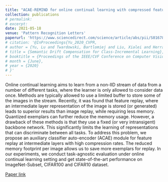 ```yaml
---
title: "ACAE-REMIND for online continual learning with compressed feature replay"
collection: publications
# permalink: 
# excerpt: 
date: 2021-05-18
venue: 'Pattern Recognition Letters'
paperurl: 'https://www.sciencedirect.com/science/article/abs/pii/S0167865521002312'
# citation: '@InProceedings{Yu_2020_CVPR,
# author = {Yu, Lu and Twardowski, Bartlomiej and Liu, Xialei and Herranz, Luis and Wang, Kai and Cheng, Yongmei and Jui, Shangling and Weijer, Joost van de},
# title = {Semantic Drift Compensation for Class-Incremental Learning},
# booktitle = {Proceedings of the IEEE/CVF Conference on Computer Vision and Pattern Recognition (CVPR)},
# month = {June},
# year = {2020}
# }'
---
```

Online continual learning aims to learn from a non-IID stream of data from a number of different tasks, where the learner is only allowed to consider data once. Methods are typically allowed to use a limited buffer to store some of the images in the stream. Recently, it was found that feature replay, where an intermediate layer representation of the image is stored (or generated) leads to superior results than image replay, while requiring less memory. Quantized exemplars can further reduce the memory usage. However, a drawback of these methods is that they use a fixed (or very intransigent) backbone network. This significantly limits the learning of representations that can discriminate between all tasks. To address this problem, we propose an auxiliary classifier auto-encoder (ACAE) module for feature replay at intermediate layers with high compression rates. The reduced memory footprint per image allows us to save more exemplars for replay. In our experiments, we conduct task-agnostic evaluation under online continual learning setting and get state-of-the-art performance on ImageNet-Subset, CIFAR100 and CIFAR10 dataset.

[Paper link](https://www.sciencedirect.com/science/article/abs/pii/S0167865521002312)

<!-- Recommended citation: Your Name, You. (2010). "Paper Title Number 2." <i>Journal 1</i>. 1(2). -->